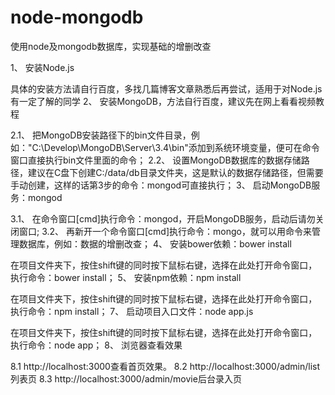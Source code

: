 # node-mongodb
使用node及mongodb数据库，实现基础的增删改查

1、 安装Node.js

具体的安装方法请自行百度，多找几篇博客文章熟悉后再尝试，适用于对Node.js有一定了解的同学
2、 安装MongoDB，方法自行百度，建议先在网上看看视频教程

2.1、 把MongoDB安装路径下的bin文件目录，例如："C:\Develop\MongoDB\Server\3.4\bin"添加到系统环境变量，便可在命令窗口直接执行bin文件里面的命令；
2.2、 设置MongoDB数据库的数据存储路径，建议在C盘下创建C:/data/db目录文件夹，这是默认的数据存储路径，但需要手动创建，这样的话第3步的命令：mongod可直接执行；
3、 启动MongoDB服务：mongod

3.1、 在命令窗口[cmd]执行命令：mongod，开启MongoDB服务，启动后请勿关闭窗口;
3.2、 再新开一个命令窗口[cmd]执行命令：mongo，就可以用命令来管理数据库，例如：数据的增删改查；
4、 安装bower依赖：bower install

在项目文件夹下，按住shift键的同时按下鼠标右键，选择在此处打开命令窗口，执行命令：bower install；
5、 安装npm依赖：npm install

在项目文件夹下，按住shift键的同时按下鼠标右键，选择在此处打开命令窗口，执行命令：npm install；
7、 启动项目入口文件：node app.js

在项目文件夹下，按住shift键的同时按下鼠标右键，选择在此处打开命令窗口，执行命令：node app；
8、 浏览器查看效果

8.1 http://localhost:3000查看首页效果。
8.2 http://localhost:3000/admin/list列表页
8.3 http://localhost:3000/admin/movie后台录入页


